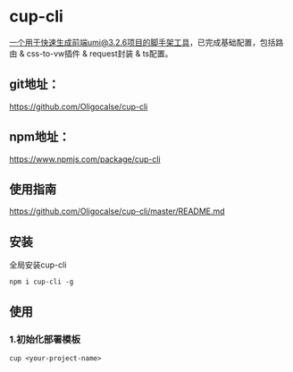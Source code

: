 # cup-cli
一个用于快速生成前端umi@3.2.6项目的脚手架工具，已完成基础配置，包括路由 & css-to-vw插件 & request封装 & ts配置。

## git地址：
https://github.com/Oligocalse/cup-cli

## npm地址：
https://www.npmjs.com/package/cup-cli

## 使用指南
https://github.com/Oligocalse/cup-cli/master/README.md


## 安装
全局安装cup-cli
```
npm i cup-cli -g
```

## 使用
### 1.初始化部署模板
```
cup <your-project-name>
```
